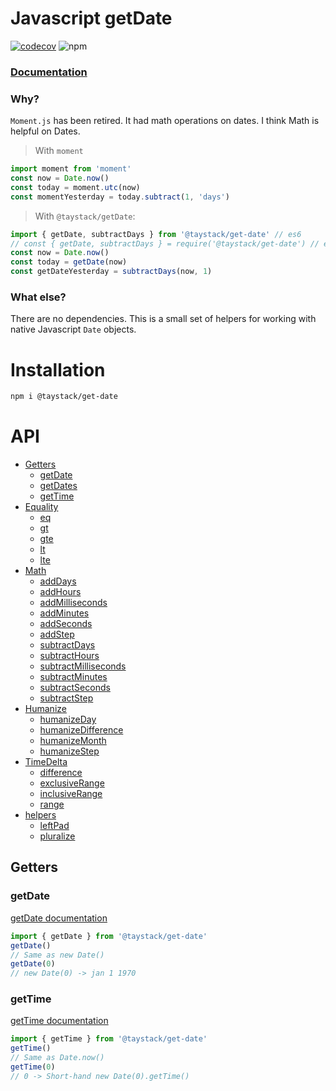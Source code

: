 # Javascript getDate
[![codecov](https://codecov.io/gh/taystack/get-date/branch/master/graph/badge.svg?token=NU4F2FT8KN)](https://codecov.io/gh/taystack/get-date)
![npm](https://img.shields.io/npm/v/@taystack/get-date?label=Latest%20version)

### [Documentation](https://taystack.github.io/get-date)

### Why?

`Moment.js` has been retired. It had math operations on dates. I think Math is helpful on Dates.

> With `moment`
```typescript
import moment from 'moment'
const now = Date.now()
const today = moment.utc(now)
const momentYesterday = today.subtract(1, 'days')
```

> With `@taystack/getDate`:
```typescript
import { getDate, subtractDays } from '@taystack/get-date' // es6
// const { getDate, subtractDays } = require('@taystack/get-date') // es5
const now = Date.now()
const today = getDate(now)
const getDateYesterday = subtractDays(now, 1)
```

### What else?

There are no dependencies. This is a small set of helpers for working with native Javascript `Date` objects.

# Installation
```bash
npm i @taystack/get-date
```

# API

  - [Getters](https://taystack.github.io/get-date/modules/getters.html)
    - [getDate](https://taystack.github.io/get-date/modules/getters.html#getdate)
    - [getDates](https://taystack.github.io/get-date/modules/getters.html#getdates)
    - [getTime](https://taystack.github.io/get-date/modules/getters.html#getTime)
  - [Equality](https://taystack.github.io/get-date/modules/equality.html)
    - [eq](https://taystack.github.io/get-date/modules/equality.html#eq)
    - [gt](https://taystack.github.io/get-date/modules/equality.html#gt)
    - [gte](https://taystack.github.io/get-date/modules/equality.html#gte)
    - [lt](https://taystack.github.io/get-date/modules/equality.html#lt)
    - [lte](https://taystack.github.io/get-date/modules/equality.html#lte)
  - [Math](https://taystack.github.io/get-date/modules/math.html)
    - [addDays](https://taystack.github.io/get-date/modules/math.html#adddays)
    - [addHours](https://taystack.github.io/get-date/modules/math.html#addhours)
    - [addMilliseconds](https://taystack.github.io/get-date/modules/math.html#addmilliseconds)
    - [addMinutes](https://taystack.github.io/get-date/modules/math.html#addminutes)
    - [addSeconds](https://taystack.github.io/get-date/modules/math.html#addseconds)
    - [addStep](https://taystack.github.io/get-date/modules/math.html#addstep)
    - [subtractDays](https://taystack.github.io/get-date/modules/math.html#subtractdays)
    - [subtractHours](https://taystack.github.io/get-date/modules/math.html#subtracthours)
    - [subtractMilliseconds](https://taystack.github.io/get-date/modules/math.html#subtractmilliseconds)
    - [subtractMinutes](https://taystack.github.io/get-date/modules/math.html#subtractminutes)
    - [subtractSeconds](https://taystack.github.io/get-date/modules/math.html#subtractseconds)
    - [subtractStep](https://taystack.github.io/get-date/modules/math.html#subtractstep)
  - [Humanize](https://taystack.github.io/get-date/modules/humanize.html)
    - [humanizeDay](https://taystack.github.io/get-date/modules/humanize.html#humanizeday)
    - [humanizeDifference](https://taystack.github.io/get-date/modules/humanize.html#humanizeDifference)
    - [humanizeMonth](https://taystack.github.io/get-date/modules/humanize.html#humanizemonth)
    - [humanizeStep](https://taystack.github.io/get-date/modules/humanize.html#humanizestep)
  - [TimeDelta](https://taystack.github.io/get-date/modules/timedelta.html)
    - [difference](https://taystack.github.io/get-date/modules/timedelta.html#difference)
    - [exclusiveRange](https://taystack.github.io/get-date/modules/timedelta.html#exclusiverange)
    - [inclusiveRange](https://taystack.github.io/get-date/modules/timedelta.html#inclusiverange)
    - [range](https://taystack.github.io/get-date/modules/timedelta.html#range)
  - [helpers](https://taystack.github.io/get-date/modules/math.html)
    - [leftPad](https://taystack.github.io/get-date/modules/math.html#leftpad)
    - [pluralize](https://taystack.github.io/get-date/modules/math.html#pluralize)

## Getters

### getDate

[getDate documentation](https://taystack.github.io/get-date/modules/getters.html#getdate)

```typescript
import { getDate } from '@taystack/get-date'
getDate()
// Same as new Date()
getDate(0)
// new Date(0) -> jan 1 1970
```

### getTime

[getTime documentation](https://taystack.github.io/get-date/modules/getters.html#gettime)

```typescript
import { getTime } from '@taystack/get-date'
getTime()
// Same as Date.now()
getTime(0)
// 0 -> Short-hand new Date(0).getTime()
```
